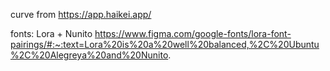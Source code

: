 curve from https://app.haikei.app/

fonts: Lora + Nunito
https://www.figma.com/google-fonts/lora-font-pairings/#:~:text=Lora%20is%20a%20well%20balanced,%2C%20Ubuntu%2C%20Alegreya%20and%20Nunito.